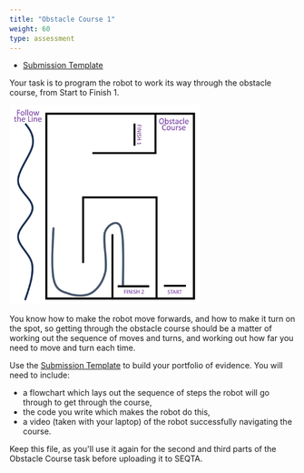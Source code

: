 ```yaml
---
title: "Obstacle Course 1"
weight: 60
type: assessment
---
```

- [Submission Template](ObstacleCourse.pptx)

Your task is to program the robot to work its way through the obstacle course, from Start to Finish 1.

<img src="obstacleCourse.jpg" alt="course map" style="max-height: 25em;">

You know how to make the robot move forwards, and how to make it turn on the spot, so getting through the obstacle course should be a matter of working out the sequence of moves and turns, and working out how far you need to move and turn each time.

Use the [Submission Template](ObstacleCourse.pptx) to build your portfolio of evidence. You will need to include:
- a flowchart which lays out the sequence of steps the robot will go through to get through the course,
- the code you write which makes the robot do this,
- a video (taken with your laptop) of the robot successfully navigating the course.

Keep this file, as you'll use it again for the second and third parts of the Obstacle Course task before uploading it to SEQTA.


